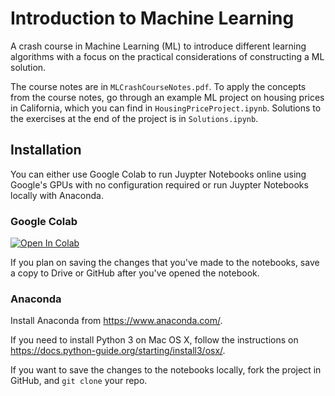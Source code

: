# Introduction to Machine Learning
A crash course in Machine Learning (ML) to introduce different learning algorithms with a focus on the practical considerations of constructing a ML solution.

The course notes are in `MLCrashCourseNotes.pdf`. To apply the concepts from the course notes, go through an example ML project on housing prices in California, which you can find in `HousingPriceProject.ipynb`. Solutions to the exercises at the end of the project is in `Solutions.ipynb`. 

## Installation
You can either use Google Colab to run Juypter Notebooks online using Google's GPUs with no configuration required or run Juypter Notebooks locally with Anaconda.

### Google Colab
[![Open In Colab](https://colab.research.google.com/assets/colab-badge.svg)](https://colab.research.google.com/github/ava-lee/MLIntroduction)

If you plan on saving the changes that you've made to the notebooks, save a copy to Drive or GitHub after you've opened the notebook. 

### Anaconda
Install Anaconda from https://www.anaconda.com/.

If you need to install Python 3 on Mac OS X, follow the instructions on https://docs.python-guide.org/starting/install3/osx/.

If you want to save the changes to the notebooks locally, fork the project in GitHub, and `git clone` your repo.